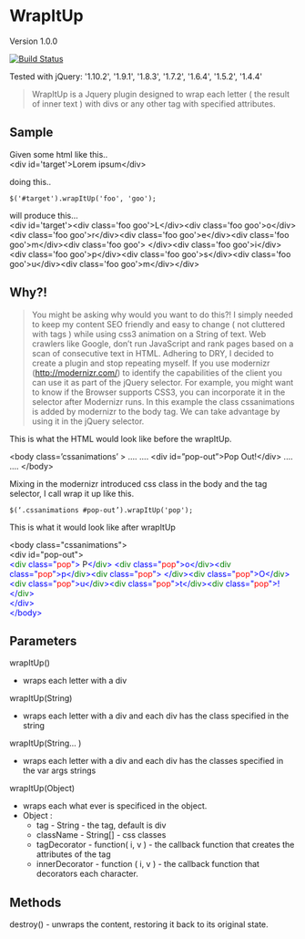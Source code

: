 WrapItUp 
==================
Version 
1.0.0

[![Build Status](https://travis-ci.org/psenger/WrapItUp.png?branch=master)](https://travis-ci.org/psenger/WrapItUp)

Tested with jQuery: '1.10.2', '1.9.1', '1.8.3', '1.7.2', '1.6.4', '1.5.2', '1.4.4'

> WrapItUp is a Jquery plugin designed to wrap each letter ( the result of inner text ) with divs or any other tag with specified attributes.

Sample
-----------

Given some html like this..<br/>
&lt;div id='target'&gt;Lorem ipsum&lt;/div&gt;

doing this..<br/>
```
$('#target').wrapItUp('foo', 'goo');
```

will produce this...<br/>
&lt;div id='target'&gt;&lt;div class='foo goo'&gt;L&lt;/div&gt;&lt;div class='foo goo'&gt;o&lt;/div&gt;&lt;div class='foo goo'&gt;r&lt;/div&gt;&lt;div class='foo goo'&gt;e&lt;/div&gt;&lt;div class='foo goo'&gt;m&lt;/div&gt;&lt;div class='foo goo'&gt;&nbsp;&lt;/div&gt;&lt;div class='foo goo'&gt;i&lt;/div&gt;&lt;div class='foo goo'&gt;p&lt;/div&gt;&lt;div class='foo goo'&gt;s&lt;/div&gt;&lt;div class='foo goo'&gt;u&lt;/div&gt;&lt;div class='foo goo'&gt;m&lt;/div&gt;&lt;/div&gt;

Why?!
-----------

> You might be asking why would you want to do this?! I simply needed to keep my content SEO friendly and easy to change ( not cluttered with tags ) while using css3 animation on a String of text. Web crawlers like Google, don’t run JavaScript and rank pages based on a scan of consecutive text in HTML. Adhering to DRY, I decided to create a plugin and stop repeating myself. If you use modernizr (http://modernizr.com/) to identify the capabilities of the client you can use it as part of the jQuery selector.  For example, you might want to know if the Browser supports CSS3, you can incorporate it in the selector after Modernizr runs. In this example the class cssanimations is added by modernizr to the body tag. We can take advantage by using it in the jQuery selector. 


This is what the HTML would look like before the wrapItUp.

&lt;body class=’cssanimations’ &gt;
....
....
&lt;div id=”pop-out”&gt;Pop Out!&lt;/div&gt;
....
....
&lt;/body&gt;

Mixing in the modernizr introduced css class in the body and the tag selector, I call wrap it up like this.

```
$(‘.cssanimations #pop-out’).wrapItUp('pop');
```

This is what it would look like after wrapItUp

&lt;body class="cssanimations"&gt;<br/>
&lt;div id="pop-out"&gt;<br/>
<span style="color:blue">&lt;<span style="color:green">div</span> class="<span style="color:red">pop</span>"&gt;</span>
P<span style="color:blue">&lt;/<span><span style="color:green">div</span><span style="color:blue">&gt;</span>
<span style="color:blue">&lt;<span style="color:green">div</span> class="<span style="color:red">pop</span>"&gt;</span>o<span style="color:blue">&lt;/<span><span style="color:green">div</span><span style="color:blue">&gt;<span><span style="color:blue">&lt;<span style="color:green">div</span> class="<span style="color:red">pop</span>"&gt;</span>p<span style="color:blue">&lt;/<span><span style="color:green">div</span><span style="color:blue">&gt;<span><span style="color:blue">&lt;<span style="color:green">div</span> class="<span style="color:red">pop</span>"&gt;</span>&nbsp;<span style="color:blue">&lt;/<span><span style="color:green">div</span><span style="color:blue">&gt;<span><span style="color:blue">&lt;<span style="color:green">div</span> class="<span style="color:red">pop</span>"&gt;</span>O<span style="color:blue">&lt;/<span><span style="color:green">div</span><span style="color:blue">&gt;<span><span style="color:blue">&lt;<span style="color:green">div</span> class="<span style="color:red">pop</span>"&gt;</span>u<span style="color:blue">&lt;/<span><span style="color:green">div</span><span style="color:blue">&gt;<span><span style="color:blue">&lt;<span style="color:green">div</span> class="<span style="color:red">pop</span>"&gt;</span>t<span style="color:blue">&lt;/<span><span style="color:green">div</span><span style="color:blue">&gt;<span><span style="color:blue">&lt;<span style="color:green">div</span> class="<span style="color:red">pop</span>"&gt;</span>!<span style="color:blue">&lt;/<span><span style="color:green">div</span><span style="color:blue">&gt;<span>
<br/>
&lt;/div&gt;
<br/>
&lt;/body&gt;


## Parameters ##

wrapItUp()
  - wraps each letter with a div

wrapItUp(String)
  - wraps each letter with a div and each div has the class specified in the string

wrapItUp(String... )
  - wraps each letter with a div and each div has the classes specified in the var args strings

wrapItUp(Object)
  - wraps each what ever is specificed in the object.
  - Object :
    - tag - String - the tag, default is div
    - className - String[] - css classes
    - tagDecorator - function( i, v ) - the callback function that creates the attributes of the tag
    - innerDecorator - function ( i, v ) - the callback function that decorators each character.

  
## Methods ##

destroy()
	- unwraps the content, restoring it back to its original state.
